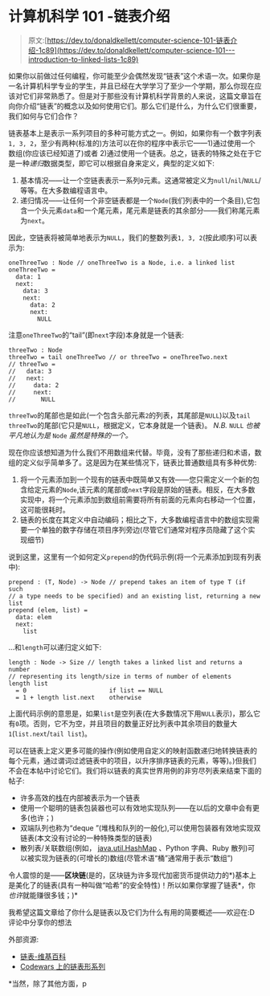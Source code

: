 # 计算机科学 101 -链表介绍

> 原文:[https://dev.to/donaldkellett/computer-science-101-链表介绍-1c89](https://dev.to/donaldkellett/computer-science-101---introduction-to-linked-lists-1c89)

如果你以前做过任何编程，你可能至少会偶然发现“链表”这个术语一次。如果你是一名计算机科学专业的学生，并且已经在大学学习了至少一个学期，那么你现在应该对它们非常熟悉了。但是对于那些没有计算机科学背景的人来说，这篇文章旨在向你介绍“链表”的概念以及如何使用它们。那么它们是什么，为什么它们很重要，我们如何与它们合作？

链表基本上是表示一系列项目的多种可能方式之一。例如，如果你有一个数字列表`1, 3, 2`，至少有两种(标准的)方法可以在你的程序中表示它——1)通过使用一个数组(你应该已经知道了)或者 2)通过使用一个链表。总之，链表的特殊之处在于它是一种*递归*数据类型，即它可以根据自身来定义，典型的定义如下:

1.  基本情况——让一个空链表表示一系列`0`元素。这通常被定义为`null`/`nil`/`NULL`/等等。在大多数编程语言中。
2.  递归情况——让任何一个非空链表都是一个`Node`(我们列表中的一个条目),它包含一个头元素`data`和一个尾元素，尾元素是链表的其余部分——我们称尾元素为`next`。

因此，空链表将被简单地表示为`NULL`，我们的整数列表`1, 3, 2`(按此顺序)可以表示为:

```
oneThreeTwo : Node // oneThreeTwo is a Node, i.e. a linked list
oneThreeTwo =
  data: 1
  next:
    data: 3
    next:
      data: 2
      next:
        NULL 
```

注意`oneThreeTwo`的“tail”(即`next`字段)本身就是一个链表:

```
threeTwo : Node
threeTwo = tail oneThreeTwo // or threeTwo = oneThreeTwo.next
// threeTwo =
//   data: 3
//   next:
//     data: 2
//     next:
//       NULL 
```

`threeTwo`的尾部也是如此(一个包含头部元素`2`的列表，其尾部是`NULL`)以及`tail threeTwo`的尾部(它只是`NULL`，根据定义，它本身就是一个链表)。 *N.B.* `NULL` *也被平凡地认为是* `Node` *虽然是特殊的一个。*

现在你应该想知道为什么我们不用数组来代替。毕竟，没有了那些递归和术语，数组的定义似乎简单多了。这是因为在某些情况下，链表比普通数组具有多种优势:

1.  将一个元素添加到一个现有的链表中既简单又有效——您只需定义一个新的包含给定元素的`Node`,该元素的尾部或`next`字段是原始的链表。相反，在大多数实现中，将一个元素添加到数组前需要将所有前面的元素向右移动一个位置，这可能很耗时。
2.  链表的长度在其定义中自动编码；相比之下，大多数编程语言中的数组实现需要一个单独的数字存储在项目序列旁边(尽管它们通常对程序员隐藏了这个实现细节)

说到这里，这里有一个如何定义`prepend`的伪代码示例(将一个元素添加到现有列表中):

```
prepend : (T, Node) -> Node // prepend takes an item of type T (if such
// a type needs to be specified) and an existing list, returning a new list
prepend (elem, list) =
  data: elem
  next:
    list 
```

...和`length`可以递归定义如下:

```
length : Node -> Size // length takes a linked list and returns a number
// representing its length/size in terms of number of elements
length list
  = 0                       if list == NULL
  = 1 + length list.next    otherwise 
```

上面代码示例的意思是，如果`list`是空列表(在大多数情况下用`NULL`表示)，那么它有`0`项。否则，它不为空，并且项目的数量正好比列表中其余项目的数量大`1`(`list.next`/`tail list`)。

可以在链表上定义更多可能的操作(例如使用自定义的映射函数递归地转换链表的每个元素，通过谓词过滤链表中的项目，以升序排序链表的元素，等等)。)但我们不会在本帖中讨论它们。我们将以链表的真实世界用例的非穷尽列表来结束下面的帖子:

*   许多高效的[栈](https://en.wikipedia.org/wiki/Stack_(abstract_data_type))在内部被表示为一个链表
*   使用一个聪明的链表包装器也可以有效地实现队列——在以后的文章中会有更多(也许；)
*   双端队列也称为“deque ”(堆栈和队列的一般化),可以使用包装器有效地实现双链表(本文没有讨论的一种特殊类型的链表)
*   散列表/关联数组(例如， [java.util.HashMap](https://docs.oracle.com/javase/8/docs/api/java/util/HashMap.html) 、Python 字典、Ruby 散列)可以被实现为链表的(可增长的)数组(尽管术语“桶”通常用于表示“数组”)

令人震惊的是——**区块链**(是的，区块链为许多现代加密货币提供动力的*)基本上是美化了的链表(具有一种叫做“哈希”的安全特性)！所以如果你掌握了链表*，你*也许*就能赚很多钱；)*

我希望这篇文章给了你什么是链表以及它们为什么有用的简要概述——欢迎在:D 评论中分享你的想法

外部资源:

*   [链表-维基百科](https://en.wikipedia.org/wiki/Linked_list)
*   [Codewars 上的链表形系列](https://www.codewars.com/kata/linked-lists-push-and-buildonetwothree)

*当然，除了其他方面，p